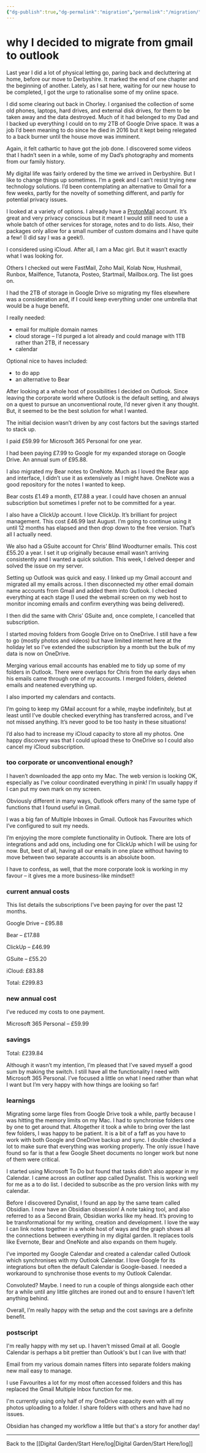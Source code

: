 ```yaml
---
{"dg-publish":true,"dg-permalink":"migration","permalink":"/migration/","created":"","updated":""}
---
```



# why I decided to migrate from gmail to outlook

Last year I did a lot of physical letting go, paring back and decluttering at home, before our move to Derbyshire. It marked the end of one chapter and the beginning of another. Lately, as I sat here, waiting for our new house to be completed, I got the urge to rationalise some of my online space.

I did some clearing out back in Chorley. I organised the collection of some old phones, laptops, hard drives, and external disk drives, for them to be taken away and the data destroyed. Much of it had belonged to my Dad and I backed up everything I could on to my 2TB of Google Drive space. It was a job I’d been meaning to do since he died in 2016 but it kept being relegated to a back burner until the house move was imminent.

Again, it felt cathartic to have got the job done. I discovered some videos that I hadn’t seen in a while, some of my Dad’s photography and moments from our family history.

My digital life was fairly ordered by the time we arrived in Derbyshire. But I like to change things up sometimes. I’m a geek and I can’t resist trying new technology solutions. I’d been contemplating an alternative to Gmail for a few weeks, partly for the novelty of something different, and partly for potential privacy issues.

I looked at a variety of options. I already have a [ProtonMail](https://protonmail.com/) account. It’s great and very privacy conscious but it meant I would still need to use a whole batch of other services for storage, notes and to do lists. Also, their packages only allow for a small number of custom domains and I have quite a few! (I did say I was a geek!).

I considered using iCloud. After all, I am a Mac girl. But it wasn’t exactly what I was looking for.

Others I checked out were FastMail, Zoho Mail, Kolab Now, Hushmail, Runbox, Mailfence, Tutanota, Posteo, Startmail, Mailbox.org. The list goes on.

I had the 2TB of storage in Google Drive so migrating my files elsewhere was a consideration and, if I could keep everything under one umbrella that would be a huge benefit.

I really needed:

-   email for multiple domain names
-   cloud storage – I’d purged a lot already and could manage with 1TB rather than 2TB, if necessary
-   calendar

Optional nice to haves included:

-   to do app
-   an alternative to Bear

After looking at a whole host of possibilities I decided on Outlook. Since leaving the corporate world where Outlook is the default setting, and always on a quest to pursue an unconventional route, I’d never given it any thought. But, it seemed to be the best solution for what I wanted.

The initial decision wasn’t driven by any cost factors but the savings started to stack up.

I paid £59.99 for Microsoft 365 Personal for one year.

I had been paying £7.99 to Google for my expanded storage on Google Drive. An annual sum of £95.88.

I also migrated my Bear notes to OneNote. Much as I loved the Bear app and interface, I didn’t use it as extensively as I might have. OneNote was a good repository for the notes I wanted to keep.

Bear costs £1.49 a month, £17.88 a year. I could have chosen an annual subscription but sometimes I prefer not to be committed for a year.

I also have a ClickUp account. I love ClickUp. It’s brilliant for project management. This cost £46.99 last August. I’m going to continue using it until 12 months has elapsed and then drop down to the free version. That’s all I actually need.

We also had a GSuite account for Chris’ Blind Woodturner emails. This cost £55.20 a year. I set it up originally because email wasn’t arriving consistently and I wanted a quick solution. This week, I delved deeper and solved the issue on my server.

Setting up Outlook was quick and easy. I linked up my Gmail account and migrated all my emails across. I then disconnected my other email domain name accounts from Gmail and added them into Outlook. I checked everything at each stage (I used the webmail screen on my web host to monitor incoming emails and confirm everything was being delivered).

I then did the same with Chris’ GSuite and, once complete, I cancelled that subscription.

I started moving folders from Google Drive on to OneDrive. I still have a few to go (mostly photos and videos) but have limited internet here at the holiday let so I’ve extended the subscription by a month but the bulk of my data is now on OneDrive.

Merging various email accounts has enabled me to tidy up some of my folders in Outlook. There were overlaps for Chris from the early days when his emails came through one of my accounts. I merged folders, deleted emails and neatened everything up.

I also imported my calendars and contacts.

I’m going to keep my GMail account for a while, maybe indefinitely, but at least until I’ve double checked everything has transferred across, and I’ve not missed anything. It’s never good to be too hasty in these situations!

I’d also had to increase my iCloud capacity to store all my photos. One happy discovery was that I could upload these to OneDrive so I could also cancel my iCloud subscription.

### too corporate or unconventional enough?

I haven’t downloaded the app onto my Mac. The web version is looking OK, especially as I’ve colour coordinated everything in pink! I’m usually happy if I can put my own mark on my screen.

Obviously different in many ways, Outlook offers many of the same type of functions that I found useful in Gmail.

I was a big fan of Multiple Inboxes in Gmail. Outlook has Favourites which I’ve configured to suit my needs.

I’m enjoying the more complete functionality in Outlook. There are lots of integrations and add ons, including one for ClickUp which I will be using for now. But, best of all, having all our emails in one place without having to move between two separate accounts is an absolute boon.

I have to confess, as well, that the more corporate look is working in my favour – it gives me a more business-like mindset!!

### current annual costs

This list details the subscriptions I’ve been paying for over the past 12 months.

Google Drive – £95.88

Bear – £17.88

ClickUp – £46.99

GSuite – £55.20

iCloud: £83.88

Total: £299.83

### new annual cost

I’ve reduced my costs to one payment.

Microsoft 365 Personal – £59.99

### savings

Total: £239.84

Although it wasn’t my intention, I’m pleased that I’ve saved myself a good sum by making the switch. I still have all the functionality I need with Microsoft 365 Personal. I’ve focused a little on what I need rather than what I want but I’m very happy with how things are looking so far!

### learnings

Migrating some large files from Google Drive took a while, partly because I was hitting the memory limits on my Mac. I had to synchronise folders one by one to get around that. Altogether it took a while to bring over the last few folders, I was happy to be patient. It is a bit of a faff as you have to work with both Google and OneDrive backup and sync. I double checked a lot to make sure that everything was working properly. The only issue I have found so far is that a few Google Sheet documents no longer work but none of them were critical.

I started using Microsoft To Do but found that tasks didn’t also appear in my Calendar. I came across an outliner app called Dynalist. This is working well for me as a to do list. I decided to subscribe as the pro version links with my calendar.

Before I discovered Dynalist, I found an app by the same team called Obsidian. I now have an Obsidian obsession! A note taking tool, and also referred to as a Second Brain, Obsidian works like my head. It’s proving to be transformational for my writing, creation and development. I love the way I can link notes together in a whole host of ways and the graph shows all the connections between everything in my digital garden. It replaces tools like Evernote, Bear and OneNote and also expands on them hugely.

I’ve imported my Google Calendar and created a calendar called Outlook which synchronises with my Outlook Calendar. I love Google for its integrations but often the default Calendar is Google-based. I needed a workaround to synchronise those events to my Outlook Calendar.

Convoluted? Maybe. I need to run a couple of things alongside each other for a while until any little glitches are ironed out and to ensure I haven’t left anything behind.

Overall, I’m really happy with the setup and the cost savings are a definite benefit.

### postscript

I'm really happy with my set up. I haven't missed Gmail at all. Google Calendar is perhaps a bit prettier than Outlook's but I can live with that!

Email from my various domain names filters into separate folders making new mail easy to manage.

I use Favourites a lot for my most often accessed folders and this has replaced the Gmail Multiple Inbox function for me.

I'm currently using only half of my OneDrive capacity even with all my photos uploading to a folder. I share folders with others and have had no issues.

Obsidian has changed my workflow a little but that's a story for another day!

---

Back to the [[Digital Garden/Start Here/log\|Digital Garden/Start Here/log]]